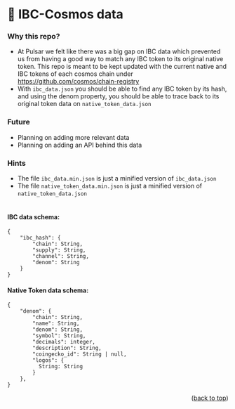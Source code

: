 # 💱 IBC-Cosmos data

### Why this repo?
- At Pulsar we felt like there was a big gap on IBC data which prevented us from having a good way to match any IBC token to its original native token. This repo is meant to be kept updated with the current native and IBC tokens of each cosmos chain under https://github.com/cosmos/chain-registry
- With `ibc_data.json` you should be able to find any IBC token by its hash, and using the denom property, you should be able to trace back to its original token data on `native_token_data.json`

### Future
- Planning on adding more relevant data
- Planning on adding an API behind this data

### Hints
- The file `ibc_data.min.json` is just a minified version of `ibc_data.json`<br/>
- The file `native_token_data.min.json` is just a minified version of `native_token_data.json`<br/><br/>

#### IBC data schema:
```
{
    "ibc_hash": {
        "chain": String,
        "supply": String,
        "channel": String,
        "denom": String
    }
}
```
#### Native Token data schema:
```
{
    "denom": {
        "chain": String,
        "name": String,
        "denom": String,
        "symbol": String,
        "decimals": integer,
        "description": String,
        "coingecko_id": String | null,
        "logos": {
          String: String
        }
    },
}
```

<p align="right">(<a href="#top">back to top</a>)</p>
